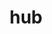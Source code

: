 ---
title: "hub"
layout: cache
categories: [package, develop]
meta: {"compilers": ["apple-clang@16.0.0", "gcc@10.5.0", "gcc@13.3.0"], "num_specs": 9, "num_specs_by_stack": {"developer-tools-aarch64-linux-gnu": 3, "developer-tools-darwin": 3, "developer-tools-x86_64_v3-linux-gnu": 3, "root": 9}, "oss": ["centos7", "rhel8", "sequoia"], "platforms": ["darwin", "linux"], "stacks": ["developer-tools-aarch64-linux-gnu", "developer-tools-darwin", "developer-tools-x86_64_v3-linux-gnu", "root"], "targets": ["aarch64", "x86_64_v3"], "versions": ["2.14.2"]}
spec_details: [{"compiler": "gcc@10.5.0", "hash": "42iada7cuntzjcjyeke4egm5jaqtityr", "os": "centos7", "platform": "linux", "size": "-", "stacks": ["developer-tools-x86_64_v3-linux-gnu", "root"], "target": "x86_64_v3", "variants": ["build_system=generic"], "versions": ["2.14.2"]}, {"compiler": "gcc@13.3.0", "hash": "4f6mjf4hkgr4trmuxevkjelpcnyjkwvy", "os": "rhel8", "platform": "linux", "size": "-", "stacks": ["developer-tools-aarch64-linux-gnu", "root"], "target": "aarch64", "variants": ["build_system=generic"], "versions": ["2.14.2"]}, {"compiler": "gcc@13.3.0", "hash": "6ext63xdfhvci5bvgxu2tgk6uqr3cytm", "os": "rhel8", "platform": "linux", "size": "-", "stacks": ["developer-tools-aarch64-linux-gnu", "root"], "target": "aarch64", "variants": ["build_system=generic"], "versions": ["2.14.2"]}, {"compiler": "apple-clang@16.0.0", "hash": "74jxplijfibzkofkmg5wrpmnga2pzgc7", "os": "sequoia", "platform": "darwin", "size": "-", "stacks": ["developer-tools-darwin", "root"], "target": "aarch64", "variants": ["build_system=generic"], "versions": ["2.14.2"]}, {"compiler": "apple-clang@16.0.0", "hash": "h2faawjbcyt6qx5fbkiqzvagaar7i7yl", "os": "sequoia", "platform": "darwin", "size": "-", "stacks": ["developer-tools-darwin", "root"], "target": "aarch64", "variants": ["build_system=generic"], "versions": ["2.14.2"]}, {"compiler": "gcc@10.5.0", "hash": "k4ucm5lrrhf3xzvfidjumeorpsyi6kug", "os": "centos7", "platform": "linux", "size": "-", "stacks": ["developer-tools-x86_64_v3-linux-gnu", "root"], "target": "x86_64_v3", "variants": ["build_system=generic"], "versions": ["2.14.2"]}, {"compiler": "gcc@13.3.0", "hash": "ordkzvsp3chbnw53rmfopneq34uuu6i6", "os": "rhel8", "platform": "linux", "size": "-", "stacks": ["developer-tools-aarch64-linux-gnu", "root"], "target": "aarch64", "variants": ["build_system=generic"], "versions": ["2.14.2"]}, {"compiler": "gcc@10.5.0", "hash": "szqzxl7l67sy7h4nz7kjtfnldmim5ngr", "os": "centos7", "platform": "linux", "size": "-", "stacks": ["developer-tools-x86_64_v3-linux-gnu", "root"], "target": "x86_64_v3", "variants": ["build_system=generic"], "versions": ["2.14.2"]}, {"compiler": "apple-clang@16.0.0", "hash": "thgne75yroanfow2hhdk2o5cgdt3o3mr", "os": "sequoia", "platform": "darwin", "size": "-", "stacks": ["developer-tools-darwin", "root"], "target": "aarch64", "variants": ["build_system=generic"], "versions": ["2.14.2"]}]
---